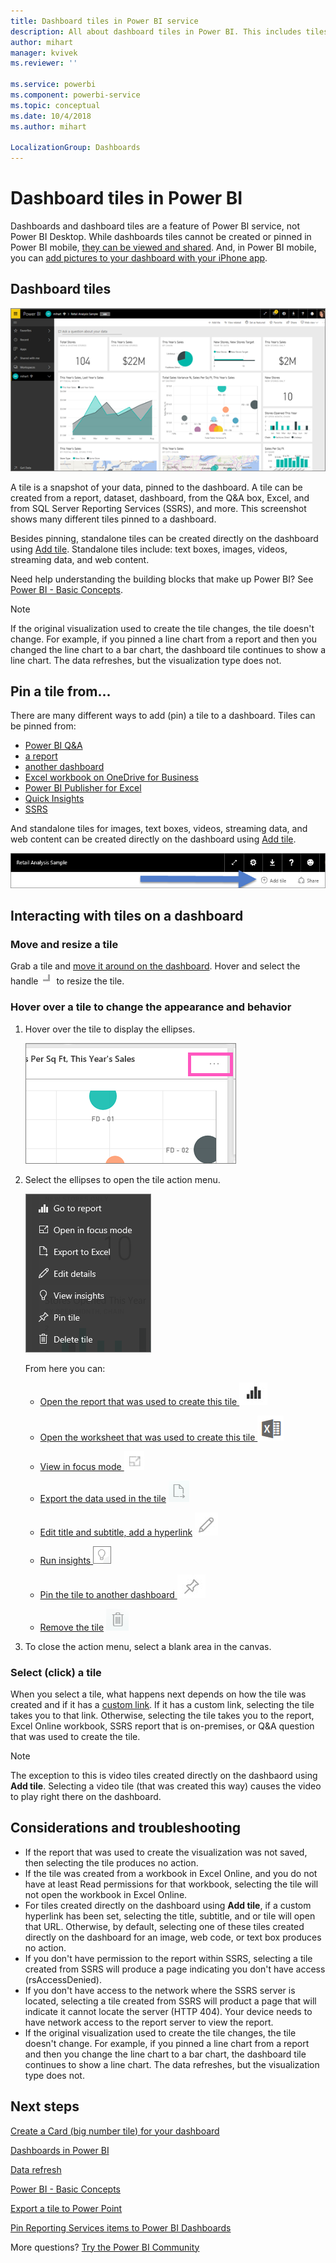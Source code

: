 ```yaml
---
title: Dashboard tiles in Power BI service
description: All about dashboard tiles in Power BI. This includes tiles that are created from SQL Server Reporting Services (SSRS).
author: mihart
manager: kvivek
ms.reviewer: ''

ms.service: powerbi
ms.component: powerbi-service
ms.topic: conceptual
ms.date: 10/4/2018
ms.author: mihart

LocalizationGroup: Dashboards
---
```

# Dashboard tiles in Power BI
Dashboards and dashboard tiles are a feature of Power BI service, not Power BI Desktop. While dashboards tiles cannot be created or pinned in Power BI mobile, [they can be viewed and shared](mobile-tiles-in-the-mobile-apps.md). And, in Power BI mobile, you can [add pictures to your dashboard with your iPhone app](mobile-iphone-app-get-started.md).

## Dashboard tiles
![Power BI dashboard](media/service-dashboard-tiles/power-bi-dashboard.png)

A tile is a snapshot of your data, pinned to the dashboard. A tile can be created from a report, dataset, dashboard, from the Q&A box, Excel, and from SQL Server Reporting Services (SSRS), and more.  This screenshot shows many different tiles pinned to a dashboard.

Besides pinning, standalone tiles can be created directly on the dashboard using [Add tile](service-dashboard-add-widget.md). Standalone tiles include: text boxes, images, videos, streaming data, and web content.

Need help understanding the building blocks that make up Power BI?  See [Power BI - Basic Concepts](service-basic-concepts.md).

> [!NOTE]
> If the original visualization used to create the tile changes, the tile doesn't change.  For example, if you pinned a line chart from a report and then you changed the line chart to a bar chart, the dashboard tile continues to show a line chart. The data refreshes, but the visualization type does not.
> 
> 

## Pin a tile from...
There are many different ways to add (pin) a tile to a dashboard. Tiles can be pinned from:

* [Power BI Q&A](service-dashboard-pin-tile-from-q-and-a.md)
* [a report](service-dashboard-pin-tile-from-report.md)
* [another dashboard](service-pin-tile-to-another-dashboard.md)
* [Excel workbook on OneDrive for Business](service-dashboard-pin-tile-from-excel.md)
* [Power BI Publisher for Excel](publisher-for-excel.md)
* [Quick Insights](service-insights.md)
* [SSRS](https://msdn.microsoft.com/library/mt604784.aspx)

And standalone tiles for images, text boxes, videos, streaming data, and web content can be created directly on the dashboard using [Add tile](service-dashboard-add-widget.md).

  ![Add tile icon](media/service-dashboard-tiles/add_widgetnew.png)

## Interacting with tiles on a dashboard
### Move and resize a tile
Grab a tile and [move it around on the dashboard](service-dashboard-edit-tile.md). Hover and select the handle ![handle](media/service-dashboard-tiles/resize-handle.jpg) to resize the tile.

### Hover over a tile to change the appearance and behavior
1. Hover over the tile to display the ellipses.
   
    ![tile ellipses](media/service-dashboard-tiles/ellipses_new.png)
2. Select the ellipses to open the tile action menu.
   
    ![ellipses icon](media/service-dashboard-tiles/power-bi-tile-menu.png)
   
    From here you can:
   
   * [Open the report that was used to create this tile ](service-reports.md) ![report icon](media/service-dashboard-tiles/chart-icon.jpg)  
   
   * [Open the worksheet that was used to create this tile ](service-reports.md) ![worksheet icon](media/service-dashboard-tiles/power-bi-open-worksheet.png)  
     
    * [View in focus mode ](service-focus-mode.md) ![focus icon](media/service-dashboard-tiles/fullscreen-icon.jpg)  
     * [Export the data used in the tile](visuals/power-bi-visualization-export-data.md) ![export data icon](media/service-dashboard-tiles/export-icon.png)
     * [Edit title and subtitle, add a hyperlink](service-dashboard-edit-tile.md) ![edit icon](media/service-dashboard-tiles/pencil-icon.jpg)
     * [Run insights ](service-insights.md) ![insights icon](media/service-dashboard-tiles/power-bi-insights.png)
     * [Pin the tile to another dashboard ](service-pin-tile-to-another-dashboard.md)
       ![pin icon](media/service-dashboard-tiles/pin-icon.jpg)
     * [Remove the tile](service-dashboard-edit-tile.md)
     ![delete icon](media/service-dashboard-tiles/trash-icon.png)
3. To close the action menu, select a blank area in the canvas.

### Select (click) a tile
When you select a tile, what happens next depends on how the tile was created and if it has a [custom link](service-dashboard-edit-tile.md). If it has a custom link, selecting the tile takes you to that link. Otherwise, selecting the tile takes you to the report, Excel Online workbook, SSRS report that is on-premises, or Q&A question that was used to create the tile.

> [!NOTE]
> The exception to this is video tiles created directly on the dashbaord using **Add tile**. Selecting a video tile (that was created this way) causes the video to play right there on the dashboard.   
> 
> 

## Considerations and troubleshooting
* If the report that was used to create the visualization was not saved, then selecting the tile produces no action.
* If the tile was created from a workbook in Excel Online, and you do not have at least Read permissions for that workbook, selecting the tile will not open the workbook in Excel Online.
* For tiles created directly on the dashboard using **Add tile**, if a custom hyperlink has been set, selecting the title, subtitle, and or tile will open that URL.  Otherwise, by default, selecting one of these tiles created directly on the dashboard for an image, web code, or text box produces no action.
* If you don't have permission to the report within SSRS, selecting a tile created from SSRS will produce a page indicating you don't have access (rsAccessDenied).
* If you don't have access to the network where the SSRS server is located, selecting a tile created from SSRS will product a page that will indicate it cannot locate the server (HTTP 404). Your device needs to have network access to the report server to view the report.
* If the original visualization used to create the tile changes, the tile doesn't change.  For example, if you pinned a line chart from a report and then you change the line chart to a bar chart, the dashboard tile continues to show a line chart. The data refreshes, but the visualization type does not.

## Next steps
[Create a Card (big number tile) for your dashboard](power-bi-visualization-card.md)

[Dashboards in Power BI](service-dashboards.md)  

[Data refresh](refresh-data.md)

[Power BI - Basic Concepts](service-basic-concepts.md)

[Export a tile to Power Point](http://blogs.msdn.com/b/powerbidev/archive/2015/09/28/integrating-power-bi-tiles-into-office-documents.aspx)

[Pin Reporting Services items to Power BI Dashboards](https://msdn.microsoft.com/library/mt604784.aspx)

More questions? [Try the Power BI Community](http://community.powerbi.com/)

